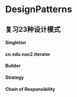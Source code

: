 # DesignPatterns
## 复习23种设计模式

#### Singleton
#### cn.edu.nuc2.Iterator
#### Builder
#### Strategy
#### Chain of Responsibility

